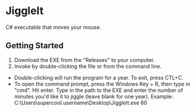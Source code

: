 # JiggleIt
C# executable that moves your mouse.  

## Getting Started
1. Download the EXE from the "Releases" to your computer.
2. Invoke by double-clicking the file or from the command line.
+ Double-clicking will run the program for a year.  To exit, press CTL+C.
+ To open the command prompt, press the Windows Key + R, then type in "cmd".  Hit enter.  Type in the path to the EXE and enter the number of minutes you'd like it to jiggle (leave blank for one year).
Example: C:\Users\supercool.username\Desktop\JiggleIt.exe 60
